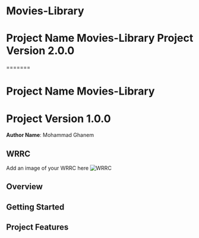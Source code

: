 # Movies-Library

# Project Name Movies-Library Project Version 2.0.0
=======
# Project Name Movies-Library 
# Project Version 1.0.0


**Author Name**: Mohammad Ghanem

## WRRC
Add an image of your WRRC here
![WRRC](https://i.ibb.co/wWsGhNx/WRRC.png)


## Overview

## Getting Started
<!-- What are the steps that a user must take in order to build this app on their own machine and get it running? -->

## Project Features
<!-- What are the features included in you app -->
